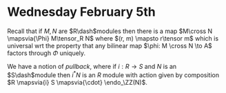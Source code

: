 # Wednesday February 5th

Recall that if $M, N$ are $R\dash$modules then there is a map $M\cross N \mapsvia{\Phi} M\tensor_R N$ where $(r, m) \mapsto r\tensor m$ which is universal wrt the property that any bilinear map $\phi: M \cross N \to A$ factors through $\Phi$ uniquely.

We have a notion of *pullback*, where if $i:R \to S$ and $N$ is an $S\dash$module then $i^*N$ is an $R$ module with action given by composition $R \mapsvia{i} S \mapsvia{\cdot} \endo_\ZZ(N)$.
